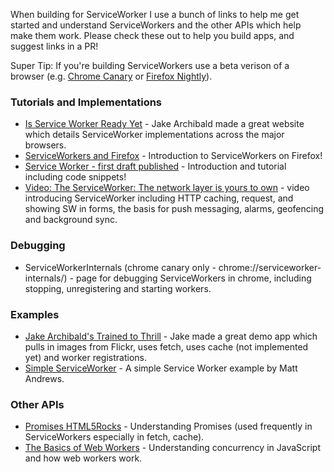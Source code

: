 When building for ServiceWorker I use a bunch of links to help me get started and understand ServiceWorkers and the other APIs which help make them work. Please check these out to help you build apps, and suggest links in a PR!

Super Tip: If you're building ServiceWorkers use a beta verison of a browser (e.g. [Chrome Canary](https://www.google.co.uk/intl/en/chrome/browser/canary.html) or [Firefox Nightly](http://nightly.mozilla.org/)).

### Tutorials and Implementations

* [Is Service Worker Ready Yet](https://jakearchibald.github.io/isserviceworkerready/) - Jake Archibald made a great website which details ServiceWorker implementations across the major browsers.
* [ServiceWorkers and Firefox](https://hacks.mozilla.org/2014/06/serviceworkers-and-firefox/) - Introduction to ServiceWorkers on Firefox!
* [Service Worker - first draft published](http://jakearchibald.com/2014/service-worker-first-draft/) - Introduction and tutorial including code snippets!
* [Video: The ServiceWorker: The network layer is yours to own](https://www.youtube.com/watch?v=4uQMl7mFB6g) - video introducing ServiceWorker including HTTP caching, request, and showing SW in forms, the basis for push messaging, alarms, geofencing and background sync.

### Debugging

* ServiceWorkerInternals (chrome canary only - chrome://serviceworker-internals/) - page for debugging ServiceWorkers in chrome, including stopping, unregistering and starting workers.

### Examples

* [Jake Archibald's Trained to Thrill](https://jakearchibald.github.io/trained-to-thrill/) - Jake made a great demo app which pulls in images from Flickr, uses fetch, uses cache (not implemented yet) and worker registrations.
* [Simple ServiceWorker](https://github.com/matthew-andrews/serviceworker-simple) - A simple Service Worker example by Matt Andrews.

### Other APIs

* [Promises HTML5Rocks](http://www.html5rocks.com/en/tutorials/es6/promises/) - Understanding Promises (used frequently in ServiceWorkers especially in fetch, cache). 
* [The Basics of Web Workers](http://www.html5rocks.com/en/tutorials/workers/basics/) - Understanding concurrency in JavaScript and how web workers work.


